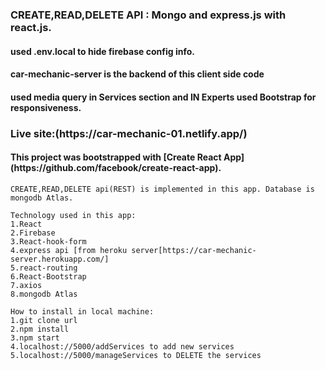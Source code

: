 
### CREATE,READ,DELETE API : Mongo and express.js with react.js.
<h4>used .env.local to hide firebase config info.</h4>
<h4>car-mechanic-server is the backend of this client side code</h4>
<h4>used media query in Services section and IN Experts used Bootstrap for responsiveness.</h4>

<h3>Live site:(https://car-mechanic-01.netlify.app/)</h3>

<h4>This project was bootstrapped with [Create React App](https://github.com/facebook/create-react-app).</h4>

```
CREATE,READ,DELETE api(REST) is implemented in this app. Database is mongodb Atlas.
```
```
Technology used in this app:
1.React
2.Firebase
3.React-hook-form
4.express api [from heroku server[https://car-mechanic-server.herokuapp.com/]
5.react-routing
6.React-Bootstrap
7.axios
8.mongodb Atlas
```


```
How to install in local machine:
1.git clone url
2.npm install
3.npm start
4.localhost://5000/addServices to add new services
5.localhost://5000/manageServices to DELETE the services
```
